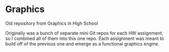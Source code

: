 # Graphics
Old repository from Graphics in High School

Originally was a bunch of separate mini Git repos for each HW assignment, so I combined all of them into this one repo. Each assignment was meant to build off of the previous one and emerge as a functional graphics engine. 
